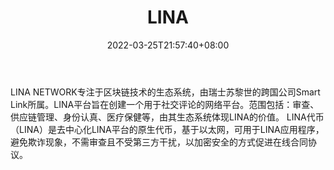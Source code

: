 ﻿---
weight: 
title: "LINA"
description: "LINA NETWORK专注于区块链技术的生态系统，由瑞士苏黎世的跨国公司Smart Link所属"
date: 2022-03-25T21:57:40+08:00
lastmod: 2022-03-25T16:45:40+08:00
draft: false
authors: ["Metabd"]
featuredImage: "lina.webp"
link: ""
tags: ["数字代币","LINA"]
categories: ["navigation"]
navigation: ["数字代币"]
lightgallery: true
toc: true
pinned: false
recommend: false
recommend1: false
---
LINA NETWORK专注于区块链技术的生态系统，由瑞士苏黎世的跨国公司Smart Link所属。LINA平台旨在创建一个用于社交评论的网络平台。范围包括：审查、供应链管理、身份认真、医疗保健等，由其生态系统体现LINA的价值。 LINA代币（LINA）是去中心化LINA平台的原生代币，基于以太网，可用于LINA应用程序，避免欺诈现象，不需审查且不受第三方干扰，以加密安全的方式促进在线合同协议。
